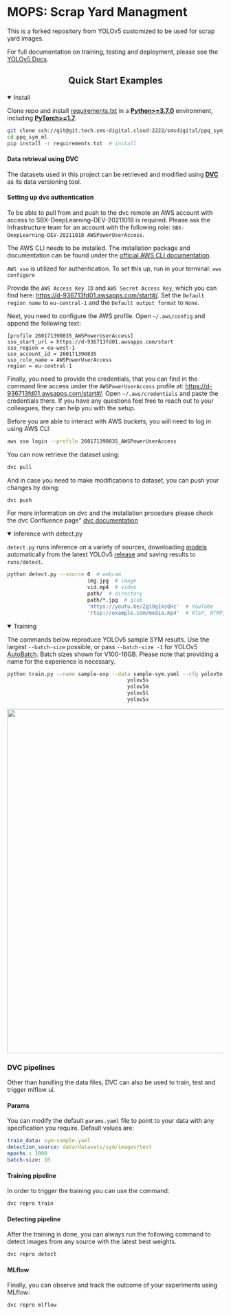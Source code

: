 # MOPS: Scrap Yard Managment

This is a forked repository from YOLOv5 customized to be used for scrap yard images.

For full documentation on training, testing and deployment, please see the [YOLOv5 Docs](https://docs.ultralytics.com).

## <div align="center">Quick Start Examples</div>

<details open>
<summary>Install</summary>

Clone repo and install [requirements.txt](https://github.com/ultralytics/yolov5/blob/master/requirements.txt) in a
[**Python>=3.7.0**](https://www.python.org/) environment, including
[**PyTorch>=1.7**](https://pytorch.org/get-started/locally/).

```bash
git clone ssh://git@git.tech.sms-digital.cloud:2222/smsdigital/ppq_sym_ml.git  # clone
cd ppq_sym_ml
pip install -r requirements.txt  # install
```

#### Data retrieval using DVC
The datasets used in  this project can be retrieved and modified using [**DVC**](https://dvc.org/) as its data versioning tool.

#### Setting up dvc authentication
To be able to pull from and push to the dvc remote an AWS account with access to 
SBX-DeepLearning-DEV-20211018 is 
required. Please ask the Infrastructure team for an account with the following role:
`SBX-DeepLearning-DEV-20211018 AWSPowerUserAccess`.

The AWS CLI needs to be installed. The installation package and documentation can be found under 
the [official AWS CLI documentation](https://docs.aws.amazon.com/cli/latest/userguide/cli-chap-install.html).

`AWS sso` is utilized for authentication. To set this up, run in your terminal: `aws configure`

Provide the `AWS Access Key ID` and `AWS Secret Access Key`, which  you can find here: 
https://d-936713fd01.awsapps.com/start#/. Set the `Default region name` to `eu-central-1` and 
the `Default output format` to `None`.

Next, you need to configure the AWS profile. Open `~/.aws/config` and append the following text:
```
[profile 260171390835_AWSPowerUserAccess]
sso_start_url = https://d-936713fd01.awsapps.com/start
sso_region = eu-west-1
sso_account_id = 260171390835
sso_role_name = AWSPowerUserAccess
region = eu-central-1
```

Finally, you need to provide the credentials, that you can find in the command line access under 
the `AWSPowerUserAccess` profile at: https://d-936713fd01.awsapps.com/start#/. Open `~/.aws/credentials` and paste 
the credentials there. If you have any questions feel free to reach out to your colleagues, they 
can help you with the setup.

Before you are able to interact with AWS buckets, you will need to log in using AWS CLI:
```bash
aws sso login --profile 260171390835_AWSPowerUserAccess
```
You can now retrieve the dataset using:
```bash
dvc pull
```
And in case you need to make modifications to dataset, you can push your changes by doing:
```bash
dvc push
```

For more information on dvc and the installation procedure please check the dvc Confluence page" [dvc documentation](https://smsdigital.atlassian.net/wiki/spaces/DS/pages/2834661483/DVC+-+dataset+version+control)
</details>

<details open>
<summary>Inference with detect.py</summary>

`detect.py` runs inference on a variety of sources, downloading [models](https://github.com/ultralytics/yolov5/tree/master/models) automatically from
the latest YOLOv5 [release](https://github.com/ultralytics/yolov5/releases) and saving results to `runs/detect`.

```bash
python detect.py --source 0  # webcam
                          img.jpg  # image
                          vid.mp4  # video
                          path/  # directory
                          path/*.jpg  # glob
                          'https://youtu.be/Zgi9g1ksQHc'  # YouTube
                          'rtsp://example.com/media.mp4'  # RTSP, RTMP, HTTP stream
```
</details>

<details open>
<summary>Training</summary>

The commands below reproduce YOLOv5 sample SYM results. Use the
largest `--batch-size` possible, or pass `--batch-size -1` for
YOLOv5 [AutoBatch](https://github.com/ultralytics/yolov5/pull/5092). Batch sizes shown for V100-16GB.
Please note that providing a name for the experience is necessary.

```bash
python train.py --name sample-exp --data sample-sym.yaml --cfg yolov5n.yaml --weights '' --batch-size 128
                                       yolov5s                                64
                                       yolov5m                                40
                                       yolov5l                                24
                                       yolov5x                                16
```

<img width="800" src="https://user-images.githubusercontent.com/26833433/90222759-949d8800-ddc1-11ea-9fa1-1c97eed2b963.png">
</details>


### DVC pipelines

Other than handling the data files, DVC can also be used to train, test and trigger mlflow ui.

#### Params
You can modify the default `params.yaml` file to point to your data with any specification you require.
Default values are:
```yaml
train_data: sym-sample.yaml
detection_source: data/datasets/sym/images/test
epochs : 1000
batch-size: 10
```

#### Training pipeline
In order to trigger the training you can use the command:
```bash
dvc repro train
```
#### Detecting pipeline
After the training is done, you can always run the following command to detect images from any source with the latest best weights.
```bash
dvc repro detect
```
#### MLflow
Finally, you can observe and track the outcome of your experiments using MLflow:
```bash
dvc repro mlflow
```